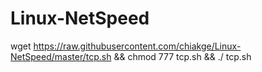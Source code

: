 # Linux-NetSpeed

wget https://raw.githubusercontent.com/chiakge/Linux-NetSpeed/master/tcp.sh && chmod 777 tcp.sh && ./ tcp.sh
